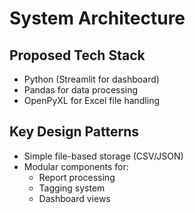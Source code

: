 # System Architecture

## Proposed Tech Stack
- Python (Streamlit for dashboard)
- Pandas for data processing
- OpenPyXL for Excel file handling

## Key Design Patterns
- Simple file-based storage (CSV/JSON)
- Modular components for:
  - Report processing
  - Tagging system
  - Dashboard views
